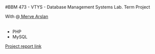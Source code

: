 #BBM 473 - VTYS - Database Management Systems Lab. Term Project

With @<a href="https://github.com/mervearsln"> Merve Arslan </a>



###### 
- PHP
- MySQL


<a href="https://github.com/kmluns/SchoolProjects/blob/master/BBM473-VTYS/report/report.pdf">Project report link</a>
